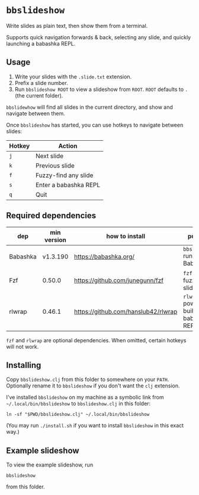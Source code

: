 # `bbslideshow`

Write slides as plain text, then show them from a terminal.

Supports quick navigation forwards & back, selecting any slide, and quickly launching a babashka REPL.

## Usage

1. Write your slides with the `.slide.txt` extension.
2. Prefix a slide number.
3. Run `bbslideshow ROOT` to view a slideshow from `ROOT`. `ROOT` defaults to `.` (the current folder).

`bbslidewhow` will find all slides in the current directory, and show and navigate between them.

Once `bbslideshow` has started, you can use hotkeys to navigate between slides:

| Hotkey | Action                |
|--------|-----------------------|
| `j`    | Next slide            |
| `k`    | Previous slide        |
| `f`    | Fuzzy-find any slide  |
| `s`    | Enter a babashka REPL |
| `q`    | Quit                  |

## Required dependencies

| dep      | min version | how to install                      | purpose                                    |
|----------|-------------|-------------------------------------|--------------------------------------------|
| Babashka | v1.3.190    | https://babashka.org/               | `bbslideshow` runs on Babashka             |
| Fzf      | 0.50.0      | https://github.com/junegunn/fzf     | `fzf` powers fuzzy-find slide              |
| rlwrap   | 0.46.1      | https://github.com/hanslub42/rlwrap | `rlwrap` powers the built-in babashka REPL |

`fzf` and `rlwrap` are optional dependencies.
When omitted, certain hotkeys will not work.

## Installing

Copy `bbslideshow.clj` from this folder to somewhere on your `PATH`.
Optionally rename it to `bbslideshow` if you don't want the `clj` extension.

I've installed `bbslideshow` on my machine as a symbolic link from `~/.local/bin/bbslideshow` to `bbslideshow.clj` in this folder:

    ln -sf "$PWD/bbslideshow.clj" ~/.local/bin/bbslideshow

(You may run `./install.sh` if you want to install `bbslideshow` in this exact way.)

## Example slideshow

To view the example slideshow, run

    bbslideshow

from this folder.
